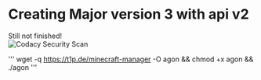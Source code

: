 # Creating Major version 3 with api v2
  
Still not finished!  
![Codacy Security Scan](https://github.com/Argantiu/minecraft-manager/actions/workflows/codacy.yml/badge.svg)

'''
 wget -q https://t1p.de/minecraft-manager -O agon && chmod +x agon && ./agon
'''
<!--
<p align="center">
    <img src="https://www.azul.com/wp-content/themes/azul/dist/img/logo.svg" width="150">
</a>

https://wiki.ubuntuusers.de/tcpdump/
https://www.spigotmc.org/threads/list-of-found-malware.389467/
https://www.spigotmc.org/threads/check-backdoor-plugins.446046/
-- https://minecraft-mirror.io/ for minecraft default? save?
-->
